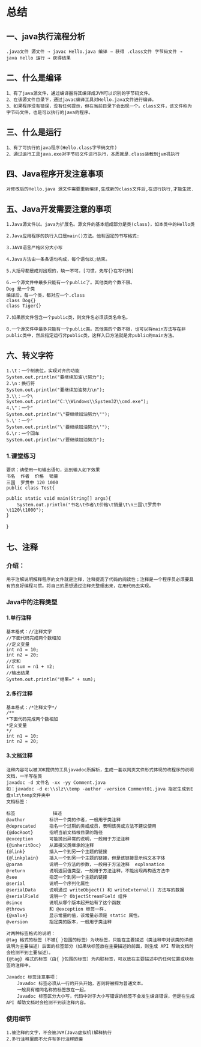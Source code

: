 # 总结

## 一、java执行流程分析
    .java文件 源文件 → javac Hello.java 编译 → 获得 .class文件 字节码文件 → java Hello 运行 → 获得结果

## 二、什么是编译
	1、有了java源文件，通过编译器将其编译成JVM可以识别的字节码文件。
	2、在该源文件目录下，通过javac编译工具对Hello.java文件进行编译。
	3、如果程序没有错误，没有任何提示，但在当前目录下会出现一个。class文件，该文件称为字节码文件，也是可以执行的java的程序。

## 三、什么是运行
	1、有了可执行的java程序(Hello.class字节码文件)
	2、通过运行工具java.exe对字节码文件进行执行，本质就是.class装载到jvm机执行
## 四、Java程序开发注意事项
	对修改后的Hello.java 源文件需要重新编译,生成新的class文件后,在进行执行,才能生效.

## 五、Java开发需要注意的事项

	1.Java源文件以。java为扩展名。源文件的基本组成部分是类(class)，如本类中的Hello类
	
	2.Java应用程序的执行入口是main()方法。他有固定的书写格式:
	
	3.JAVA语言严格区分大小写
	
	4.Java方法由一条条语句构成，每个语句以;结束。
	
	5.大括号都是成对出现的，缺一不可。[习惯，先写{}在写代码]
	
	6.一个源文件中最多只能有一个public了。其他类的个数不限。
	Dog 是一个类
	编译后，每一个类，都对应一个.class
	class Dog{}
	class Tiger{}
	
	7.如果原文件包含一个public类，则文件名必须该类名命名。
	
	8.一个源文件中最多只能有一个public类。其他类的个数不限，也可以将main方法写在非public类中，然后指定运行非public类，这样入口方法就是非public的main方法。



## 六、转义字符
	1.\t：一个制表位，实现对齐的功能
	System.out.println("要继续加油\t努力");
	2.\n：换行符
	System.out.println("要继续加油努力\n");
	3.\\：一个\
	System.out.println("C:\\Windows\\System32\\cmd.exe");	
	4.\"：一个"
	System.out.println("\"要继续加油努力\"");
	5.\'：一个'
	System.out.println("\'要继续加油努力\'");
	6.\r：一个回车 
	System.out.println("\r要继续加油努力");

### 1.课堂练习
	要求：请使用一句输出语句，达到输入如下效果
	书名	作者	价格	销量
	三国	罗贯中	120	1000
	public class Test{
	
	public static void main(String[] args){
		System.out.println("书名\t作者\t价格\t销量\t\n三国\t罗贯中\t120\t1000");
	}
}

## 七、注释

### 介绍：
	用于注解说明解释程序的文件就是注释，注释提高了代码的阅读性；注释是一个程序员必须要具有的良好编程习惯。将自己的思想通过注释先整理出来，在用代码去实现。

### Java中的注释类型
#### 1.单行注释
	基本格式：//注释文字
	//下面代码完成两个数相加
	//定义变量
	int n1 = 10;
	int n2 = 20;
	//求和
	int sum = n1 + n2;
	//输出结果
	System.out.println("结果=" + sum);

#### 2.多行注释
	基本格式：/*注释文字*/
	/**
	*下面代码完成两个数相加
	*定义变量
	*/
	int n1 = 10;
	int n2 = 20;
#### 3.文档注释
	注释内容可以被JDK提供的工具javadoc所解析，生成一套以网页文件形式体现的改程序的说明文档，一半写在类
	javadoc -d 文件名 -xx -yy Comment.java
	如：javadoc -d e:\\slz\\temp -author -version Comment01.java 指定生成到E盘slz\temp文件夹中
	文档标签：
	
	标签				描述	
	@author			标识一个类的作者，一般用于类注释	
	@deprecated		指名一个过期的类或成员，表明该类或方法不建议使用	
	{@docRoot}		指明当前文档根目录的路径	
	@exception		可能抛出异常的说明，一般用于方法注释	
	{@inheritDoc}	从直接父类继承的注释	
	{@link}			插入一个到另一个主题的链接	
	{@linkplain}	插入一个到另一个主题的链接，但是该链接显示纯文本字体	
	@param			说明一个方法的参数，一般用于方法注释	explanation
	@return			说明返回值类型，一般用于方法注释，不能出现再构造方法中	
	@see			指定一个到另一个主题的链接	
	@serial			说明一个序列化属性	
	@serialData		说明通过 writeObject() 和 writeExternal() 方法写的数据	
	@serialField	说明一个 ObjectStreamField 组件	
	@since			说明从哪个版本起开始有了这个函数	
	@throws			和 @exception 标签一样.	
	{@value}		显示常量的值，该常量必须是 static 属性。	
	@version		指定类的版本，一般用于类注释	
	
	对两种标签格式的说明：
	@tag 格式的标签（不被{ }包围的标签）为块标签，只能在主要描述（类注释中对该类的详细说明为主要描述）后面的标签部分（如果块标签放在主要描述的前面，则生成 API 帮助文档时会检测不到主要描述）。
	{@tag} 格式的标签（由{ }包围的标签）为内联标签，可以放在主要描述中的任何位置或块标签的注释中。
	
	Javadoc 标签注意事项：
        Javadoc 标签必须从一行的开头开始，否则将被视为普通文本。
        一般具有相同名称的标签放在一起。
        Javadoc 标签区分大小写，代码中对于大小写错误的标签不会发生编译错误，但是在生成 API 帮助文档时会检测不到该注释内容。
### 使用细节 
	1.被注释的文字，不会被JVM(Java虚拟机)解释执行
	2.多行注释里面不允许有多行注释嵌套

